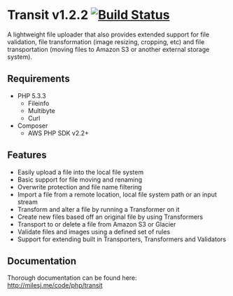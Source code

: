 # Transit v1.2.2 [![Build Status](https://travis-ci.org/milesj/Transit.png?branch=master)](https://travis-ci.org/milesj/Transit) #

A lightweight file uploader that also provides extended support for file validation,
file transformation (image resizing, cropping, etc) and file transportation (moving
files to Amazon S3 or another external storage system).

## Requirements ##

* PHP 5.3.3
	* Fileinfo
	* Multibyte
	* Curl
* Composer
	* AWS PHP SDK v2.2+

## Features ##

* Easily upload a file into the local file system
* Basic support for file moving and renaming
* Overwrite protection and file name filtering
* Import a file from a remote location, local file system path or an input stream
* Transform and alter a file by running a Transformer on it
* Create new files based off an original file by using Transformers
* Transport to or delete a file from Amazon S3 or Glacier
* Validate files and images using a defined set of rules
* Support for extending built in Transporters, Transformers and Validators

## Documentation ##

Thorough documentation can be found here: http://milesj.me/code/php/transit